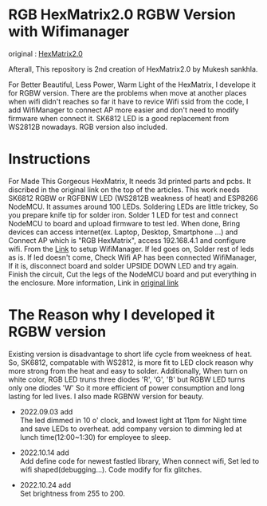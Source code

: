 # RGB HexMatrix2.0 RGBW Version with Wifimanager
original : [HexMatrix2.0](https://www.instructables.com/RGB-HexMatrix-IOT-Clock-20/)

Afterall, This repository is 2nd creation of HexMatrix2.0 by Mukesh sankhla.

For Better Beautiful, Less Power, Warm Light of the HexMatrix, I develope it for RGBW version.
There are the problems when move at another places when wifi didn't reaches so far it have to revice Wifi ssid from the code, I add WifiManager to connect AP more easier and don't need to modify firmware when connect it.
SK6812 LED is a good replacement from WS2812B nowadays.
RGB version also included.

# Instructions
For Made This Gorgeous HexMatrix, It needs 3d printed parts and pcbs.
It discribed in the original link on the top of the articles.
This work needs SK6812 RGBW or RGFBNW LED (WS2812B weakness of heat) and ESP8266 NodeMCU. It assumes around 100 LEDs.
Soldering LEDs are little trickey, So you prepare knife tip for solder iron.
Solder 1 LED for test and connect NodeMCU to board and upload firmware to test led.
When done, Bring devices can access internet(ex. Laptop, Desktop, Smartphone ...) and Connect AP which is "RGB HexMatrix", access 192.168.4.1 and configure wifi. From the [Link](https://github.com/tzapu/WiFiManager) to setup WifiManager.
If led goes on, Solder rest of leds as is.
If led doesn't come, Check Wifi AP has been connected WifiManager, If it is, disconnect board and solder UPSIDE DOWN LED and try again.
Finish the circuit, Cut the legs of the NodeMCU board and put everything in the enclosure.
More information, Link in [original link](https://www.instructables.com/RGB-HexMatrix-IOT-Clock-20/)

# The Reason why I developed it RGBW version
Existing version is disadvantage to short life cycle from weekness of heat. So, SK6812, compatable with WS2812, is more fit to LED clock reason why more strong from the heat and easy to solder. Additionally, When turn on white color, RGB LED truns three diodes 'R', 'G', 'B' but RGBW LED turns only one diodes 'W' So it more efficient of power consumption and long lasting for led lives. I also made RGBNW version for beauty.

+ 2022.09.03 add  
The led dimmed in 10 o' clock, and lowest light at 11pm for Night time and save LEDs to overheat.
add company version to dimming led at lunch time(12:00~1:30) for employee to sleep.

+ 2022.10.14 add  
Add define code for newest fastled library, When connect wifi, Set led to wifi shaped(debugging...).
Code modify for fix glitches.

+ 2022.10.24 add  
Set brightness from 255 to 200.